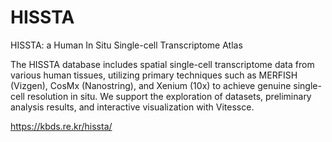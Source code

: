 # HISSTA
HISSTA: a Human In Situ Single-cell Transcriptome Atlas

The HISSTA database includes spatial single-cell transcriptome data from various human tissues, utilizing primary techniques such as MERFISH (Vizgen), CosMx (Nanostring), and Xenium (10x) to achieve genuine single-cell resolution in situ. We support the exploration of datasets, preliminary analysis results, and interactive visualization with Vitessce.


https://kbds.re.kr/hissta/
